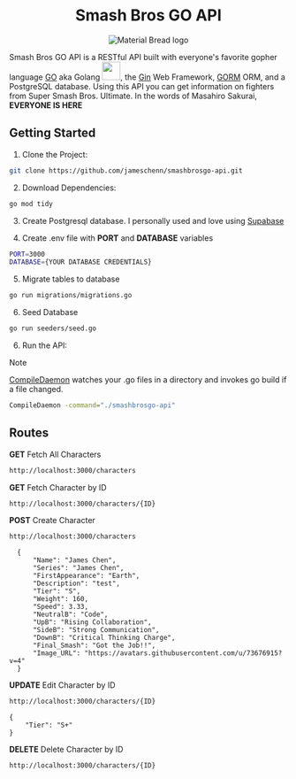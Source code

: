 <h1 align="center">Smash Bros GO API</h1>
<p align="center"><img src="https://res.cloudinary.com/dttjhvohj/image/upload/v1717614247/smashbrosgo_banner.png" alt="Material Bread logo"></p>

Smash Bros GO API is a RESTful API built with everyone's favorite gopher language [GO](https://go.dev/doc/) aka Golang <img width=33px src="https://user-images.githubusercontent.com/25181517/192149581-88194d20-1a37-4be8-8801-5dc0017ffbbe.png">,
the [Gin](https://gin-gonic.com/docs/introduction/) Web Framework, [GORM](https://gorm.io/) ORM, and a PostgreSQL database. Using this API you can get information on fighters from Super Smash Bros. Ultimate. In the words of Masahiro Sakurai, **EVERYONE IS HERE** 

## Getting Started

1. Clone the Project:

  ```bash
  git clone https://github.com/jameschenn/smashbrosgo-api.git
  ```
2. Download Dependencies:

  ```bash
  go mod tidy
  ```
3. Create Postgresql database. I personally used and love using [Supabase](https://supabase.com/)

4. Create .env file with **PORT** and **DATABASE** variables
  ```bash
  PORT=3000
  DATABASE={YOUR DATABASE CREDENTIALS}
  ```
5. Migrate tables to database
  
  ```bash
  go run migrations/migrations.go
  ```

6. Seed Database
  
  ```bash
  go run seeders/seed.go
  ```

6. Run the API:
  > [!NOTE]
  > [CompileDaemon](https://pkg.go.dev/github.com/githubnemo/CompileDaemon#section-readme) watches your .go files in a directory and invokes go build if a file changed. 

  ```bash
  CompileDaemon -command="./smashbrosgo-api"
  ```

## Routes 

**GET** Fetch All Characters
  ```bash
  http://localhost:3000/characters
  ```

**GET** Fetch Character by ID
  ```bash
  http://localhost:3000/characters/{ID}
  ```

**POST** Create Character
  ```bash
  http://localhost:3000/characters
  ```
  ```
    {
        "Name": "James Chen",
        "Series": "James Chen",
        "FirstAppearance": "Earth",
        "Description": "test",
        "Tier": "S",
        "Weight": 160,
        "Speed": 3.33,
        "NeutralB": "Code",
        "UpB": "Rising Collaboration",
        "SideB": "Strong Communication",
        "DownB": "Critical Thinking Charge",
        "Final_Smash": "Got the Job!!",
        "Image_URL": "https://avatars.githubusercontent.com/u/73676915?v=4"
    }
  ```

**UPDATE** Edit Character by ID
  ```bash
  http://localhost:3000/characters/{ID}
  ```
  ```
  {
	  "Tier": "S+"
  }
  ```

**DELETE** Delete Character by ID
  ```bash
  http://localhost:3000/characters/{ID}
  ```
